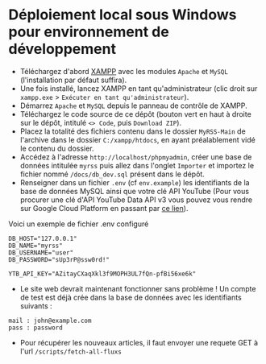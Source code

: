 # Déploiement local sous Windows pour environnement de développement

- Téléchargez d'abord [XAMPP](https://www.apachefriends.org/fr/index.html) avec les modules `Apache` et `MySQL` (l'installation par défaut suffira).
- Une fois installé, lancez XAMPP en tant qu'administrateur (clic droit sur `xampp.exe` > `Exécuter en tant qu'administrateur`).
- Démarrez `Apache` et `MySQL` depuis le panneau de contrôle de XAMPP.
- Téléchargez le code source de ce dépôt (bouton vert en haut à droite sur le dépôt, intitulé `<> Code`, puis `Download ZIP`).
- Placez la totalité des fichiers contenu dans le dossier `MyRSS-Main` de l'archive dans le dossier `C:/xampp/htdocs`, en ayant préalablement vidé le contenu du dossier.
- Accédez à l'adresse `http://localhost/phpmyadmin`, créer une base de données intitulée `myrss` puis allez dans l'onglet `Importer` et importez le fichier nommé `/docs/db_dev.sql` présent dans le dépôt.
- Renseigner dans un fichier `.env` (cf `env.example`) les identifiants de la base de données MySQL ainsi que votre clé API YouTube (Pour vous procurer une clé d'API YouTube Data API v3
 vous pouvez vous rendre sur Google Cloud Platform en passant par [ce lien](https://console.cloud.google.com/apis/api/youtube.googleapis.com/credentials)). 
 
 Voici un exemple de fichier .env configuré
```
DB_HOST="127.0.0.1"
DB_NAME="myrss"
DB_USERNAME="user"
DB_PASSWORD="sUp3rP@ssw0rd!"

YTB_API_KEY="AZitayCXaqXkl3f9MOPH3UL7fQn-pfBi56xe6k"
```

- Le site web devrait maintenant fonctionner sans problème ! Un compte de test est déjà crée dans la base de données avec les identifiants suivants :
```
mail : john@example.com
pass : password
```
- Pour récupérer les nouveaux articles, il faut envoyer une requete GET à l'url `/scripts/fetch-all-fluxs`